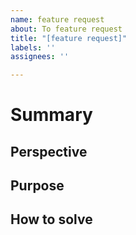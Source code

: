 ```yaml
---
name: feature request
about: To feature request
title: "[feature request]"
labels: ''
assignees: ''

---
```


# Summary


## Perspective

## Purpose
  
## How to solve
